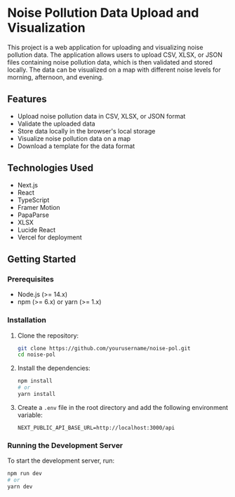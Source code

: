 # Noise Pollution Data Upload and Visualization

This project is a web application for uploading and visualizing noise pollution data. The application allows users to upload CSV, XLSX, or JSON files containing noise pollution data, which is then validated and stored locally. The data can be visualized on a map with different noise levels for morning, afternoon, and evening.

## Features

- Upload noise pollution data in CSV, XLSX, or JSON format
- Validate the uploaded data
- Store data locally in the browser's local storage
- Visualize noise pollution data on a map
- Download a template for the data format

## Technologies Used

- Next.js
- React
- TypeScript
- Framer Motion
- PapaParse
- XLSX
- Lucide React
- Vercel for deployment

## Getting Started

### Prerequisites

- Node.js (>= 14.x)
- npm (>= 6.x) or yarn (>= 1.x)

### Installation

1. Clone the repository:

   ```sh
   git clone https://github.com/yourusername/noise-pol.git
   cd noise-pol
   ```

2. Install the dependencies:

   ```sh
   npm install
   # or
   yarn install
   ```

3. Create a `.env` file in the root directory and add the following environment variable:

   ```env
   NEXT_PUBLIC_API_BASE_URL=http://localhost:3000/api
   ```

### Running the Development Server

To start the development server, run:

```sh
npm run dev
# or
yarn dev
```

